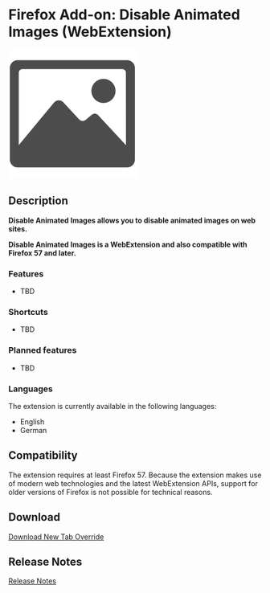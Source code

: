 # Firefox Add-on: Disable Animated Images (WebExtension)

<img src="logo.png" alt="Logo" width="256" border="0" />

## Description

**Disable Animated Images allows you to disable animated images on web sites.**

**Disable Animated Images is a WebExtension and also compatible with Firefox 57 and later.**

### Features

- TBD

### Shortcuts

- TBD

### Planned features

- TBD

### Languages

The extension is currently available in the following languages:

- English
- German

## Compatibility

The extension requires at least Firefox 57. Because the extension makes use of modern web technologies and the latest
WebExtension APIs, support for older versions of Firefox is not possible for technical reasons.

## Download

[Download New Tab Override](https://addons.mozilla.org/en-US/firefox/addon/xxx/)

## Release Notes

[Release Notes](CHANGELOG.md "Release Notes")

